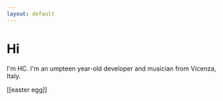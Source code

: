 ```yaml
---
layout: default
---
```

# Hi
I'm HC. I'm an umpteen year-old developer and musician from Vicenza, Italy.

[[easter egg]]
